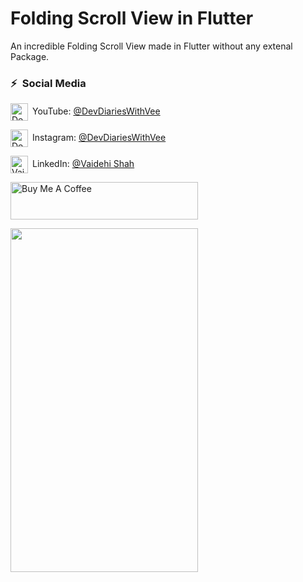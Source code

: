 # Folding Scroll View in Flutter

An incredible Folding Scroll View made in Flutter without any extenal Package.

### ⚡&ensp;Social Media

[<img align="center" alt="DevDiariesWithVee | YouTube" width="28px" src="https://firebasestorage.googleapis.com/v0/b/web-johannesmilke.appspot.com/o/other%2Fsocial%2Fyoutube.png?alt=media" />](https://www.youtube.com/DevDiariesWithVee?sub_confirmation=1)&ensp;YouTube: [@DevDiariesWithVee](https://www.youtube.com/DevDiariesWithVee?sub_confirmation=1 "YouTube DevDiariesWithVee")

[<img align="center" alt="DevDiariesWithVee | Instagram" width="28px" src="https://firebasestorage.googleapis.com/v0/b/web-johannesmilke.appspot.com/o/other%2Fsocial%2Finstagram.png?alt=media" />](https://instagram.com/devdiaries_with_vee)&ensp;Instagram: [@DevDiariesWithVee](https://instagram.com/devdiaries_with_vee "Instagram DevDiariesWithVee")

[<img align="center" alt="Vaidehi shah | LinkedIn" width="28px" src="https://firebasestorage.googleapis.com/v0/b/web-johannesmilke.appspot.com/o/other%2Fsocial%2Flinkedin.png?alt=media" />](https://linkedin.com/in/vaidehi-shah-a2102217a)&ensp;LinkedIn: [@Vaidehi Shah](https://linkedin.com/in/vaidehi-shah-a2102217a "LinkedIn Vaidehi Shah")


<a href="https://www.buymeacoffee.com/vaidehishah" target="_blank"><img src="https://cdn.buymeacoffee.com/buttons/default-orange.png" alt="Buy Me A Coffee" height="60" width="300"></a>

<img src="https://github.com/vaidehi2701/folding_scroll_view/assets/55477266/5e01ad6f-66c4-4e17-968a-f03f184ded47" width="300" height="550" />
